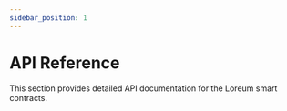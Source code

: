 ```yaml
---
sidebar_position: 1
---
```


# API Reference

This section provides detailed API documentation for the Loreum smart contracts. 